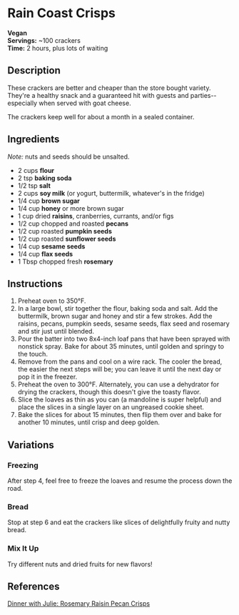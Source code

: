 # Rain Coast Crisps

**Vegan**  
**Servings:** ~100 crackers  
**Time:** 2 hours, plus lots of waiting

## Description

These crackers are better and cheaper than the store bought variety. They're a healthy snack and a guaranteed hit with guests and parties--especially when served with goat cheese.

The crackers keep well for about a month in a sealed container.

## Ingredients

*Note:* nuts and seeds should be unsalted.

- 2 cups **flour**
- 2 tsp **baking soda**
- 1/2 tsp **salt**
- 2 cups **soy milk** (or yogurt, buttermilk, whatever's in the fridge)
- 1/4 cup **brown sugar**
- 1/4 cup **honey** or more brown sugar
- 1 cup dried **raisins**, cranberries, currants, and/or figs
- 1/2 cup chopped and roasted **pecans**
- 1/2 cup roasted **pumpkin seeds**
- 1/2 cup roasted **sunflower seeds**
- 1/4 cup **sesame seeds**
- 1/4 cup **flax seeds**
- 1 Tbsp chopped fresh **rosemary**

## Instructions

1. Preheat oven to 350°F.
2. In a large bowl, stir together the flour, baking soda and salt. Add the buttermilk, brown sugar and honey and stir a few strokes. Add the raisins, pecans, pumpkin seeds, sesame seeds, flax seed and rosemary and stir just until blended.
3. Pour the batter into two 8x4-inch loaf pans that have been sprayed with nonstick spray. Bake for about 35 minutes, until golden and springy to the touch.
4. Remove from the pans and cool on a wire rack. The cooler the bread, the easier the next steps will be; you can leave it until the next day or pop it in the freezer. 
5. Preheat the oven to 300°F. Alternately, you can use a dehydrator for drying the crackers, though this doesn't give the toasty flavor.
6. Slice the loaves as thin as you can (a mandoline is super helpful) and place the slices in a single layer on an ungreased cookie sheet.
7. Bake the slices for about 15 minutes, then flip them over and bake for another 10 minutes, until crisp and deep golden.

## Variations

### Freezing

After step 4, feel free to freeze the loaves and resume the process down the road.

### Bread

Stop at step 6 and eat the crackers like slices of delightfully fruity and nutty bread.

### Mix It Up

Try different nuts and dried fruits for new flavors!

## References

[Dinner with Julie: Rosemary Raisin Pecan Crisps](http://www.dinnerwithjulie.com/2009/01/27/rosemary-raisin-pecan-crisps)